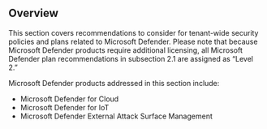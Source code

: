 ## Overview

This section covers recommendations to consider for tenant-wide security policies and plans related to Microsoft Defender. Please note that because Microsoft Defender products require additional licensing, all Microsoft Defender plan recommendations in subsection 2.1 are assigned as “Level 2.”

Microsoft Defender products addressed in this section include:

- Microsoft Defender for Cloud
- Microsoft Defender for IoT
- Microsoft Defender External Attack Surface Management